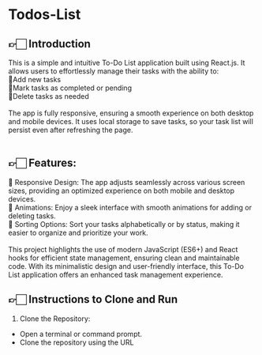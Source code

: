 # Todos-List

## 👉🏻 Introduction
This is a simple and intuitive To-Do List application built using React.js. It allows users to effortlessly manage their tasks with the ability to:
<br>
🔴Add new tasks <br>
🔴Mark tasks as completed or pending <br>
🔴Delete tasks as needed <br><br>
The app is fully responsive, ensuring a smooth experience on both desktop and mobile devices. It uses local storage to save tasks, so your task list will persist even after refreshing the page. <br>
<br>

## 👉🏻 Features:
🔴 Responsive Design: The app adjusts seamlessly across various screen sizes, providing an optimized experience on both mobile and desktop devices. <br>
🔴 Animations: Enjoy a sleek interface with smooth animations for adding or deleting tasks. <br>
🔴 Sorting Options: Sort your tasks alphabetically or by status, making it easier to organize and prioritize your work. <br><br>
This project highlights the use of modern JavaScript (ES6+) and React hooks for efficient state management, ensuring clean and maintainable code. With its minimalistic design and user-friendly interface, this To-Do List application offers an enhanced task management experience.
<br>
## 👉🏻 Instructions to Clone and Run <br>
1. Clone the Repository: <br>
- Open a terminal or command prompt. <br>
- Clone the repository using the URL <br>
